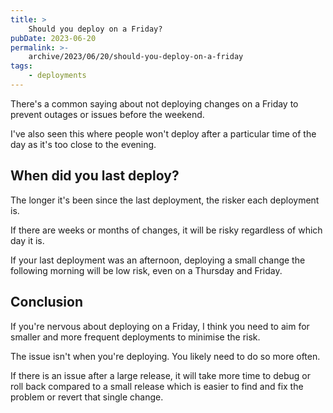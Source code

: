 ```yaml
---
title: >
    Should you deploy on a Friday?
pubDate: 2023-06-20
permalink: >-
    archive/2023/06/20/should-you-deploy-on-a-friday
tags:
    - deployments
---
```


There's a common saying about not deploying changes on a Friday to prevent outages or issues before the weekend.

I've also seen this where people won't deploy after a particular time of the day as it's too close to the evening.

## When did you last deploy?

The longer it's been since the last deployment, the risker each deployment is.

If there are weeks or months of changes, it will be risky regardless of which day it is.

If your last deployment was an afternoon, deploying a small change the following morning will be low risk, even on a Thursday and Friday.

## Conclusion

If you're nervous about deploying on a Friday, I think you need to aim for smaller and more frequent deployments to minimise the risk.

The issue isn't when you're deploying. You likely need to do so more often.

If there is an issue after a large release, it will take more time to debug or roll back compared to a small release which is easier to find and fix the problem or revert that single change.
